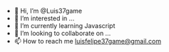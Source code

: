 - 👋 Hi, I’m @Luis37game
- 👀 I’m interested in ...
- 🌱 I’m currently learning Javascript
- 💞️ I’m looking to collaborate on ...
- 📫 How to reach me luisfelipe37game@gmail.com


<!---
Luis37game/Luis37game is a ✨ special ✨ repository because its `README.md` (this file) appears on your GitHub profile.
You can click the Preview link to take a look at your changes.
--->

